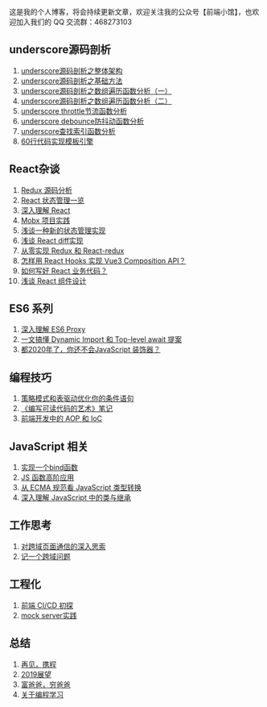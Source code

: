 这是我的个人博客，将会持续更新文章，欢迎关注我的公众号【前端小馆】，也欢迎加入我们的 QQ 交流群：468273103

## underscore源码剖析

 1. [underscore源码剖析之整体架构][1]
 2. [underscore源码剖析之基础方法][2]
 3. [underscore源码剖析之数组遍历函数分析（一）][3]
 4. [underscore源码剖析之数组遍历函数分析（二）][4]
 5. [underscore throttle节流函数分析][5]
 6. [underscore debounce防抖动函数分析][6]
 7. [underscore查找索引函数分析][7]
 8. [60行代码实现模板引擎][8]

## React杂谈

 1. [Redux 源码分析][9]
 2. [React 状态管理一览][10]
 3. [深入理解 React][11]
 4. [Mobx 项目实践][12]
 5. [浅谈一种新的状态管理实现][13]  
 6. [浅谈 React diff实现][14]
 7. [从零实现 Redux 和 React-redux][15]
 8. [怎样用 React Hooks 实现 Vue3 Composition API？][16]
 9. [如何写好 React 业务代码？][17]
 10. [浅谈 React 组件设计](https://github.com/yinguangyao/blog/issues/40)

## ES6 系列
 1. [深入理解 ES6 Proxy](https://github.com/yinguangyao/blog/issues/41)
 2. [一文搞懂 Dynamic Import 和 Top-level await 提案](https://github.com/yinguangyao/blog/issues/38)
 3. [都2020年了，你还不会JavaScript 装饰器？](https://github.com/yinguangyao/blog/issues/34)
## 编程技巧

 1. [策略模式和表驱动优化你的条件语句][18]
 2. [《编写可读代码的艺术》笔记][20]
 3. [前端开发中的 AOP 和 IoC](https://github.com/yinguangyao/blog/issues/39) 

## JavaScript 相关

 1. [实现一个bind函数][19]
 2. [JS 函数高阶应用][21]
 5. [从 ECMA 规范看 JavaScript 类型转换][22]
 6. [深入理解 JavaScript 中的类与继承][23]
 
## 工作思考
 1. [对跨域页面通信的深入思索][24]
 2. [记一个跨域问题][25]

## 工程化
 1. [前端 CI/CD 初探][26]
 2. [mock server实践][27]
 
## 总结

 1. [再见，携程][28]
 2. [2019展望][29]
 3. [富爸爸，穷爸爸][30]
 4. [关于编程学习][31]



  [1]: https://github.com/yinguangyao/blog/issues/7
  [2]: https://github.com/yinguangyao/blog/issues/15
  [3]: https://github.com/yinguangyao/blog/issues/16
  [4]: https://github.com/yinguangyao/blog/issues/17
  [5]: https://github.com/yinguangyao/blog/issues/18
  [6]: https://github.com/yinguangyao/blog/issues/19
  [7]: https://github.com/yinguangyao/blog/issues/20
  [8]: https://github.com/yinguangyao/blog/issues/4
  [9]: https://github.com/yinguangyao/blog/issues/6
  [10]: https://github.com/yinguangyao/blog/issues/13
  [11]: https://github.com/yinguangyao/blog/issues/10
  [12]: https://github.com/yinguangyao/blog/issues/9
  [13]: https://github.com/yinguangyao/blog/issues/26
  [14]: https://github.com/yinguangyao/blog/issues/27
  [15]: https://github.com/yinguangyao/blog/issues/35
  [16]: https://github.com/yinguangyao/blog/issues/37
  [17]: https://github.com/yinguangyao/blog/issues/23
  [18]: https://github.com/yinguangyao/blog/issues/14
  [19]: https://github.com/yinguangyao/blog/issues/5
  [20]: https://github.com/yinguangyao/blog/issues/1
  [21]: https://github.com/yinguangyao/blog/issues/3
  [22]: https://github.com/yinguangyao/blog/issues/30
  [23]: https://github.com/yinguangyao/blog/issues/29
  [24]: https://github.com/yinguangyao/blog/issues/33
  [25]: https://github.com/yinguangyao/blog/issues/32
  [26]: http://share.gyyin.top/Shopee/CI.html
  [27]: https://github.com/yinguangyao/blog/issues/28
  [28]: https://github.com/yinguangyao/blog/issues/24
  [29]: https://github.com/yinguangyao/blog/issues/21
  [30]: https://github.com/yinguangyao/blog/issues/25
  [31]: https://github.com/yinguangyao/blog/issues/31
